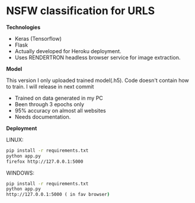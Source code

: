 
# NSFW classification for URLS

__Technologies__

- Keras (Tensorflow)
- Flask
- Actually developed for Heroku deployment.
- Uses RENDERTRON headless browser service for image extraction.

__Model__

This version I only uploaded trained model(.h5). Code doesn't contain how  to train. I will release in next commit
- Trained on data generated in my PC
- Been through 3 epochs only
- 95% accuracy on almost all websites
- Needs documentation.


__Deployment__

LINUX:
```sh
pip install -r requirements.txt
python app.py 
firefox http://127.0.0.1:5000
```
WINDOWS:
```cmd ( as admin)
pip install -r requirements.txt
python app.py
http://127.0.0.1:5000 ( in fav browser)

